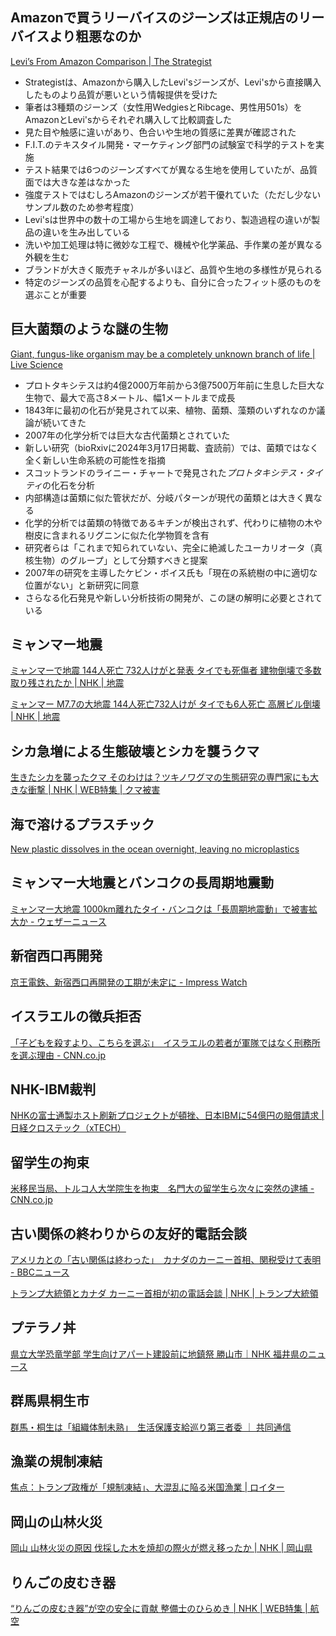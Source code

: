 ## Amazonで買うリーバイスのジーンズは正規店のリーバイスより粗悪なのか

[Levi’s From Amazon Comparison | The Strategist](https://nymag.com/strategist/article/levis-amazon-jeans-testing.html)

* Strategistは、Amazonから購入したLevi'sジーンズが、Levi'sから直接購入したものより品質が悪いという情報提供を受けた
* 筆者は3種類のジーンズ（女性用WedgiesとRibcage、男性用501s）をAmazonとLevi'sからそれぞれ購入して比較調査した
* 見た目や触感に違いがあり、色合いや生地の質感に差異が確認された
* F.I.T.のテキスタイル開発・マーケティング部門の試験室で科学的テストを実施
* テスト結果では6つのジーンズすべてが異なる生地を使用していたが、品質面では大きな差はなかった
* 強度テストではむしろAmazonのジーンズが若干優れていた（ただし少ないサンプル数のため参考程度）
* Levi'sは世界中の数十の工場から生地を調達しており、製造過程の違いが製品の違いを生み出している
* 洗いや加工処理は特に微妙な工程で、機械や化学薬品、手作業の差が異なる外観を生む
* ブランドが大きく販売チャネルが多いほど、品質や生地の多様性が見られる
* 特定のジーンズの品質を心配するよりも、自分に合ったフィット感のものを選ぶことが重要

## 巨大菌類のような謎の生物

[Giant, fungus-like organism may be a completely unknown branch of life | Live Science](https://www.livescience.com/animals/giant-fungus-like-organism-may-be-a-completely-unknown-branch-of-life)

- プロトタキシテスは約4億2000万年前から3億7500万年前に生息した巨大な生物で、最大で高さ8メートル、幅1メートルまで成長
- 1843年に最初の化石が発見されて以来、植物、菌類、藻類のいずれなのか議論が続いてきた
- 2007年の化学分析では巨大な古代菌類とされていた
- 新しい研究（bioRxivに2024年3月17日掲載、査読前）では、菌類ではなく全く新しい生命系統の可能性を指摘
- スコットランドのライニー・チャートで発見された*プロトタキシテス・タイティ*の化石を分析
- 内部構造は菌類に似た管状だが、分岐パターンが現代の菌類とは大きく異なる
- 化学的分析では菌類の特徴であるキチンが検出されず、代わりに植物の木や樹皮に含まれるリグニンに似た化学物質を含有
- 研究者らは「これまで知られていない、完全に絶滅したユーカリオータ（真核生物）のグループ」として分類すべきと提案
- 2007年の研究を主導したケビン・ボイス氏も「現在の系統樹の中に適切な位置がない」と新研究に同意
- さらなる化石発見や新しい分析技術の開発が、この謎の解明に必要とされている

## ミャンマー地震

[ミャンマーで地震 144人死亡 732人けがと発表 タイでも死傷者 建物倒壊で多数取り残されたか | NHK | 地震](https://www3.nhk.or.jp/news/html/20250328/k10014763721000.html)

[ミャンマー M7.7の大地震 144人死亡732人けが タイでも6人死亡 高層ビル倒壊 | NHK | 地震](https://www3.nhk.or.jp/news/html/20250329/k10014764301000.html)

## シカ急増による生態破壊とシカを襲うクマ

[生きたシカを襲ったクマ そのわけは？ツキノワグマの生態研究の専門家にも大きな衝撃 | NHK | WEB特集 | クマ被害](https://www3.nhk.or.jp/news/html/20250328/k10014762041000.html)

## 海で溶けるプラスチック

[New plastic dissolves in the ocean overnight, leaving no microplastics](https://newatlas.com/materials/plastic-dissolves-ocean-overnight-no-microplastics/)

## ミャンマー大地震とバンコクの長周期地震動

[ミャンマー大地震 1000km離れたタイ・バンコクは「長周期地震動」で被害拡大か - ウェザーニュース](https://weathernews.jp/s/topics/202503/280265/)

## 新宿西口再開発

[京王電鉄、新宿西口再開発の工期が未定に - Impress Watch](https://www.watch.impress.co.jp/docs/news/2002365.html)

## イスラエルの徴兵拒否

[「子どもを殺すより、こちらを選ぶ」　イスラエルの若者が軍隊ではなく刑務所を選ぶ理由 - CNN.co.jp](https://www.cnn.co.jp/world/35231049.html)

## NHK-IBM裁判

[NHKの富士通製ホスト刷新プロジェクトが頓挫、日本IBMに54億円の賠償請求 | 日経クロステック（xTECH）](https://xtech.nikkei.com/atcl/nxt/column/18/01157/032600131/)

## 留学生の拘束

[米移民当局、トルコ人大学院生を拘束　名門大の留学生ら次々に突然の逮捕 - CNN.co.jp](https://www.cnn.co.jp/usa/35231101.html)

## 古い関係の終わりからの友好的電話会談

[アメリカとの「古い関係は終わった」　カナダのカーニー首相、関税受けて表明 - BBCニュース](https://www.bbc.com/japanese/articles/c7575nynpyqo)

[トランプ大統領とカナダ カーニー首相が初の電話会談 | NHK | トランプ大統領](https://www3.nhk.or.jp/news/html/20250329/k10014764441000.html)

## プテラノ丼

[県立大学恐竜学部 学生向けアパート建設前に地鎮祭 勝山市｜NHK 福井県のニュース](https://www3.nhk.or.jp/lnews/fukui/20250328/3050020256.html)

## 群馬県桐生市

[群馬・桐生は「組織体制未熟」　生活保護支給巡り第三者委 ｜ 共同通信](https://nordot.app/1278310243312566986)

## 漁業の規制凍結

[焦点：トランプ政権が「規制凍結」、大混乱に陥る米国漁業 | ロイター](https://jp.reuters.com/world/us/BBNEOXZ26VMKZNQM76WISOFHJY-2025-03-28/)

## 岡山の山林火災

[岡山 山林火災の原因 伐採した木を焼却の際火が燃え移ったか | NHK | 岡山県](https://www3.nhk.or.jp/news/html/20250329/k10014764501000.html)

## りんごの皮むき器

[“りんごの皮むき器”が空の安全に貢献 整備士のひらめき | NHK | WEB特集 | 航空](https://www3.nhk.or.jp/news/html/20250328/k10014759561000.html)
